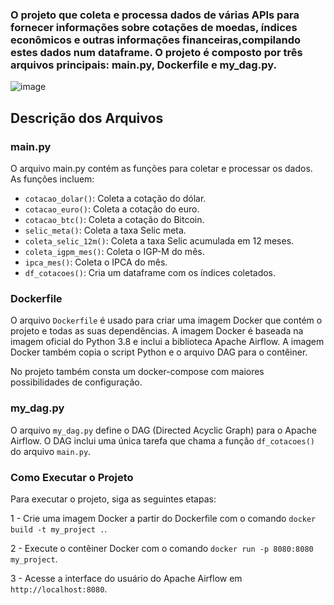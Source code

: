 ### O projeto  que coleta e processa dados de várias APIs para fornecer informações sobre cotações de moedas, índices econômicos e outras informações financeiras,compilando estes dados num dataframe. O projeto é composto por três arquivos principais: main.py, Dockerfile e my_dag.py.

![image](https://github.com/elton-datasc/moedas_cotacoes_airflow/assets/67129543/1fa362c9-95a8-41de-9941-805f0ee36594)


## Descrição dos Arquivos

### main.py

O arquivo main.py contém as funções para coletar e processar os dados. As funções incluem:

+ `cotacao_dolar()`: Coleta a cotação do dólar.
+ `cotacao_euro()`: Coleta a cotação do euro.
+ `cotacao_btc()`: Coleta a cotação do Bitcoin.
+ `selic_meta()`: Coleta a taxa Selic meta.
+ `coleta_selic_12m()`: Coleta a taxa Selic acumulada em 12 meses.
+ `coleta_igpm_mes()`: Coleta o IGP-M do mês.
+ `ipca_mes()`: Coleta o IPCA do mês.
+ `df_cotacoes()`: Cria um dataframe com os índices coletados.

### Dockerfile

O arquivo `Dockerfile` é usado para criar uma imagem Docker que contém o projeto e todas as suas dependências. A imagem Docker é baseada na imagem oficial do Python 3.8 e inclui a biblioteca Apache Airflow. A imagem Docker também copia o script Python e o arquivo DAG para o contêiner.

No projeto também consta um docker-compose com maiores possibilidades de configuração.

### my_dag.py

O arquivo `my_dag.py` define o DAG (Directed Acyclic Graph) para o Apache Airflow. O DAG inclui uma única tarefa que chama a função `df_cotacoes()` do arquivo `main.py`.


### Como Executar o Projeto

Para executar o projeto, siga as seguintes etapas:

1 - Crie uma imagem Docker a partir do Dockerfile com o comando `docker build -t my_project .`.

2 - Execute o contêiner Docker com o comando `docker run -p 8080:8080 my_project`.

3 - Acesse a interface do usuário do Apache Airflow em `http://localhost:8080`.
